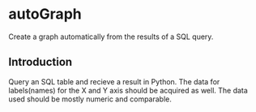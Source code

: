 # autoGraph
Create a graph automatically from the results of a SQL query.

## Introduction
Query an SQL table and recieve a result in Python. The data for labels(names) for the X and Y axis should be acquired as well.
The data used should be mostly numeric and comparable.
